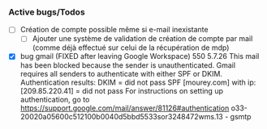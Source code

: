 ### Active bugs/Todos
- [ ] Création de compte possible même si e-mail inexistante
  - [ ] Ajouter une système de validation de création de compte par mail (comme déjà effectué sur celui de la récupération de mdp)
- [x] bug gmail (FIXED after leaving Google Workspace)
  550 5.7.26 This mail has been blocked because the sender is unauthenticated. Gmail requires all senders to authenticate with either SPF or DKIM. Authentication results: DKIM = did not pass SPF [mourey.com] with ip: [209.85.220.41] = did not pass For instructions on setting up authentication, go to https://support.google.com/mail/answer/81126#authentication o33-20020a05600c512100b0040d5bbd5533sor3248472wms.13 - gsmtp